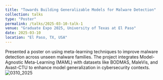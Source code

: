 ```yaml
---
title: "Towards Building Generalizable Models for Malware Detection"
collection: talks
type: "Poster"
permalink: /talks/2025-03-10-talk-1
venue: "Graduate Expo 2025, University of Texas at El Paso"
date: 2025-03-10
location: "El Paso, TX, USA"
---
```


Presented a poster on using meta-learning techniques to improve malware detection across unseen malware families. The project integrates Model-Agnostic Meta-Learning (MAML) with datasets like BODMAS, MaleVis, and Avast-CTU to enhance model generalization in cybersecurity contexts.
![0310_2025](https://github.com/user-attachments/assets/a6e083ec-d509-469c-889f-c8a6f5c63b76)
